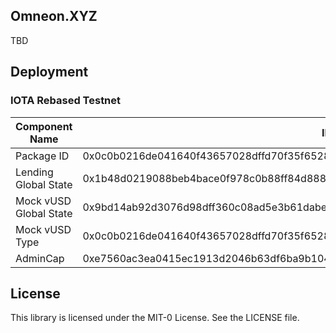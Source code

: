 ## Omneon.XYZ

TBD

## Deployment

### IOTA Rebased Testnet

Component Name | ID/Address
--- | --- 
Package ID |  0x0c0b0216de041640f43657028dffd70f35f6528623d6751a190d282c05253c64
Lending Global State | 0x1b48d0219088beb4bace0f978c0b88ff84d88891ba5dc419aade04e40f4b3c87
Mock vUSD Global State | 0x9bd14ab92d3076d98dff360c08ad5e3b61dabe71889abce36628ee6e0cc28f1c
Mock vUSD Type | 0x0c0b0216de041640f43657028dffd70f35f6528623d6751a190d282c05253c64::mock_vusd::MOCK_VUSD
AdminCap | 0xe7560ac3ea0415ec1913d2046b63df6ba9b104c17b6db3333d8e361146e2a750

## License

This library is licensed under the MIT-0 License. See the LICENSE file.
